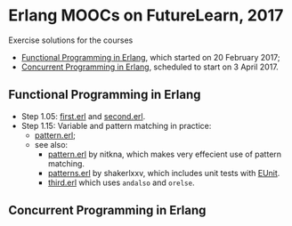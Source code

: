 # Erlang MOOCs on FutureLearn, 2017

Exercise solutions for the courses

* [Functional Programming in Erlang](https://www.futurelearn.com/courses/functional-programming-erlang), which started on 20 February 2017;
* [Concurrent Programming in Erlang](https://www.futurelearn.com/courses/concurrent-programming-erlang), scheduled to start on 3 April 2017.

## Functional Programming in Erlang

* Step 1.05: [first.erl](first.erl) and [second.erl](second.erl).
* Step 1.15: Variable and pattern matching in practice:
    * [pattern.erl](pattern.erl);
    * see also:
        * [pattern.erl](https://github.com/nitkna/erlang-practise/blob/master/pattern.erl) by nitkna, which makes very effecient use of pattern matching.
        * [patterns.erl](https://gist.github.com/shakerlxxv/c4ce9ba760c68582da8c98b19b410cf1) by shakerlxxv, which includes unit tests with [EUnit](http://erlang.org/doc/apps/eunit/chapter.html).
        * [third.erl](https://gist.github.com/tejasbubane/624fec099d616dfaaa26dd2b14162821#file-third-erl) which uses `andalso` and `orelse`.


## Concurrent Programming in Erlang

